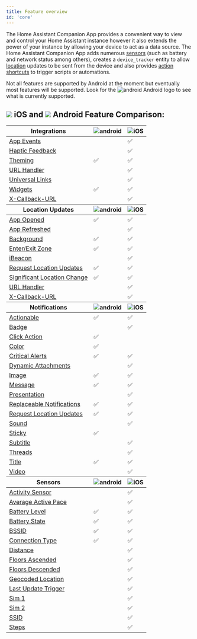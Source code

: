 ```yaml
---
title: Feature overview
id: 'core'
---
```


The Home Assistant Companion App provides a convenient way to view and control your Home Assistant instance however it also extends the power of your instance by allowing your device to act as a data source. The Home Assistant Companion App adds numerous [sensors](sensors.md) (such as battery and network status among others), creates a `device_tracker` entity to allow [location](location.md) updates to be sent from the device and also provides [action shortcuts](actions.md) to trigger scripts or automations.

Not all features are supported by Android at the moment but eventually most features will be supported.  Look for the ![android](/assets/android.svg) Android logo to see what is currently supported.

## ![](/assets/apple.svg) iOS and ![](/assets/android.svg) Android Feature Comparison:

<table>
  <thead>
    <tr>
      <th><strong>Integrations</strong></th>
      <th><img alt="android" src="/assets/android.svg" /></th>
      <th><img alt="iOS" src="/assets/apple.svg" /></th>
      </tr>
  </thead>
  <tbody>
    <tr>
      <td><a href="/integrations/app-events">App Events</a></td>
      <td></td>
      <td>✅</td>
    </tr>
    <tr>
      <td><a href="../integrations/haptics">Haptic Feedback</a></td>
      <td></td>
      <td>✅</td>
    </tr>
    <tr>
      <td><a href="../integrations/theming">Theming</a></td>
      <td>✅</td>
      <td>✅</td>
    </tr>
    <tr>
      <td><a href="../integrations/url-handler">URL Handler</a></td>
      <td></td>
      <td>✅</td>
    </tr>
    <tr>
      <td><a href="../integrations/universal-links">Universal Links</a></td>
      <td></td>
      <td>✅</td>
    </tr>
    <tr>
      <td><a href="actions#widgets">Widgets</a></td>
      <td>✅</td>
      <td>✅</td>
    </tr>
    <tr>
      <td><a href="../integrations/x-callback-url">X-Callback-URL</a></td>
      <td></td>
      <td>✅</td>
    </tr>
  </tbody>
  <thead>
    <tr>
      <th><strong>Location Updates</strong></th>
      <th><img alt="android" src="/assets/android.svg" /></th>
      <th><img alt="iOS" src="/assets/apple.svg" /></th>
    </tr>
  </thead>
  <tbody>
    <tr>
      <td><a href="location#overview">App Opened</a></td>
      <td>✅</td>
      <td>✅</td>
    </tr>
    <tr>
      <td><a href="location#overview">App Refreshed</a></td>
      <td></td>
      <td>✅</td>
    </tr>
    <tr>
      <td><a href="location#overview">Background</a></td>
      <td>✅</td>
      <td>✅</td>
    </tr>
    <tr>
      <td><a href="location#location-tracking-in-home-assistant-zones">Enter/Exit Zone</a></td>
      <td>✅</td>
      <td>✅</td>
    </tr>
    <tr>
      <td><a href="location#ibeacons">iBeacon</a></td>
      <td></td>
      <td>✅</td>
    </tr>
    <tr>
      <td><a href="../notifications/location-notification">Request Location Updates</a></td>
      <td>✅</td>
      <td>✅</td>
    </tr>
    <tr>
      <td><a href="location#location-tracking-when-outside-a-home-assistant-zone">Significant Location Change</a></td>
      <td>✅</td>
      <td>✅</td>
    </tr>
    <tr>
      <td><a href="location#overview">URL Handler</a></td>
      <td></td>
      <td>✅</td>
    </tr>
    <tr>
      <td><a href="location#overview">X-Callback-URL</a></td>
      <td></td>
      <td>✅</td>
    </tr>
  </tbody>
  <thead>
    <tr>
      <th><strong>Notifications</strong></th>
      <th><img alt="android" src="/assets/android.svg" /></th>
      <th><img alt="iOS" src="/assets/apple.svg" /></th>
    </tr>
  </thead>
  <tbody>
    <tr>
      <td><a href="../notifications/actionable-notifications">Actionable</a></td>
      <td>✅</td>
      <td>✅</td>
    </tr>
    <tr>
      <td><a href="../notifications/notifications-basic#badge">Badge</a></td>
      <td></td>
      <td>✅</td>
    </tr>
    <tr>
      <td><a href="../notifications/notifications-basic#notification-click-action">Click Action</a></td>
      <td>✅</td>
      <td></td>
    </tr>
    <tr>
      <td><a href="../notifications/notifications-basic#notification-color">Color</a></td>
      <td>✅</td>
      <td></td>
    </tr>
    <tr>
      <td><a href="../notifications/critical-notifications">Critical Alerts</a></td>
      <td>✅</td>
      <td>✅</td>
    </tr>
    <tr>
      <td><a href="../notifications/dynamic-content">Dynamic Attachments</a></td>
      <td></td>
      <td>✅</td>
    </tr>
    <tr>
      <td><a href="../notifications/notification-attachments">Image</a></td>
      <td>✅</td>
      <td>✅</td>
    </tr>
    <tr>
      <td><a href="../notifications/notifications-basic">Message</a></td>
      <td>✅</td>
      <td>✅</td>
    </tr>
    <tr>
      <td><a href="../notifications/notifications-basic#controlling-how-a-notification-is-displayed-when-in-the-foreground">Presentation</a></td>
      <td></td>
      <td>✅</td>
    </tr>
    <tr>
      <td><a href="../notifications/notifications-basic#replacing-notifications">Replaceable Notifications</a></td>
      <td>✅</td>
      <td>✅</td>
    </tr>
    <tr>
      <td><a href="../notifications/location-notification">Request Location Updates</a></td>
      <td>✅</td>
      <td>✅</td>
    </tr>
    <tr>
      <td><a href="../notifications/notification-sounds">Sound</a></td>
      <td></td>
      <td>✅</td>
    </tr>
    <tr>
      <td><a href="../notifications/notifications-basic#sticky-notification">Sticky</a></td>
      <td>✅</td>
      <td></td>
    </tr>
    <tr>
      <td><a href="../notifications/notifications-basic#subtitle">Subtitle</a></td>
      <td></td>
      <td>✅</td>
    </tr>
    <tr>
      <td><a href="../notifications/notifications-basic#thread-id-grouping-notifications">Threads</a></td>
      <td></td>
      <td>✅</td>
    </tr>
    <tr>
      <td><a href="../notifications/notifications-basic">Title</a></td>
      <td>✅</td>
      <td>✅</td>
    </tr>
    <tr>
      <td><a href="../notifications/notification-attachments">Video</a></td>
      <td></td>
      <td>✅</td>
    </tr>
  </tbody>
  <thead>
    <tr>
      <th><strong>Sensors</strong></th>
      <th><img alt="android" src="/assets/android.svg" /></th>
      <th><img alt="iOS" src="/assets/apple.svg" /></th>
    </tr>
  </thead>
  <tbody>
    <tr>
      <td><a href="sensors#activity-sensor">Activity Sensor</a></td>
      <td></td>
      <td>✅</td>
    </tr>
    <tr>
      <td><a href="sensors#pedometer-sensors">Average Active Pace</a></td>
      <td></td>
      <td>✅</td>
    </tr>
    <tr>
      <td><a href="sensors#battery-sensors">Battery Level</a></td>
      <td>✅</td>
      <td>✅</td>
    </tr>
    <tr>
      <td><a href="sensors#battery-sensors">Battery State</a></td>
      <td>✅</td>
      <td>✅</td>
    </tr>
    <tr>
      <td><a href="sensors#connection-type-sensor">BSSID</a></td>
      <td>✅</td>
      <td>✅</td>
    </tr>
    <tr>
      <td><a href="sensors#connection-type-sensor">Connection Type</a></td>
      <td>✅</td>
      <td>✅</td>
    </tr>
    <tr>
      <td><a href="sensors#pedometer-sensors">Distance</a></td>
      <td></td>
      <td>✅</td>
    </tr>
    <tr>
      <td><a href="sensors#pedometer-sensors">Floors Ascended</a></td>
      <td></td>
      <td>✅</td>
    </tr>
    <tr>
      <td><a href="sensors#pedometer-sensors">Floors Descended</a></td>
      <td></td>
      <td>✅</td>
    </tr>
    <tr>
      <td><a href="sensors#geocoded-location-sensor">Geocoded Location</a></td>
      <td></td>
      <td>✅</td>
    </tr>
    <tr>
      <td><a href="sensors#last-update-trigger-sensor">Last Update Trigger</a></td>
      <td></td>
      <td>✅</td>
    </tr>
    <tr>
      <td><a href="sensors#cellular-provider-sensor">Sim 1</a></td>
      <td></td>
      <td>✅</td>
    </tr>
    <tr>
      <td><a href="sensors#cellular-provider-sensor">Sim 2</a></td>
      <td></td>
      <td>✅</td>
    </tr>
    <tr>
      <td><a href="sensors">SSID</a></td>
      <td></td>
      <td>✅</td>
    </tr>
    <tr>
      <td><a href="sensors#pedometer-sensors">Steps</a></td>
      <td></td>
      <td>✅</td>
    </tr>
  </tbody>
</table>
